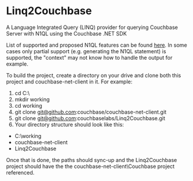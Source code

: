 Linq2Couchbase
==================

A Language Integrated Query (LINQ) provider for querying Couchbase Server with N1QL using the Couchbase .NET SDK

List of supported and proposed N1QL features can be found [here](https://docs.google.com/document/d/1hPNZ-qTKpVzQsFwg_1uUueltzNL1wA75L5F-hYF92Cw/edit?usp=sharing). In some cases only partial support (e.g. generating the N1QL statement) is supported, the "context" may not know how to handle the output for example. 

To build the project, create a directory on your drive and clone both this project and couchbase-net-client in it. For example:

1. cd C:\
2. mkdir working
3. cd working
4. git clone git@github.com:couchbase/couchbase-net-client.git
5. git clone git@github.com:couchbaselabs/Linq2Couchbase.git
6. Your directory structure should look like this:
* C:\working
 * couchbase-net-client
 * Linq2Couchbase

Once that is done, the paths should sync-up and the Linq2Couchbase project should have the the couchbase-net-client\Couchbase project referenced.
